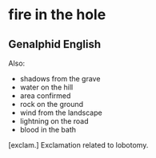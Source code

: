 # fire in the hole
## Genalphid English

Also:
* shadows from the grave
* water on the hill
* area confirmed
* rock on the ground
* wind from the landscape
* lightning on the road
* blood in the bath

[exclam.] Exclamation related to lobotomy.